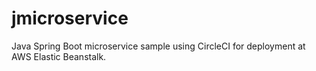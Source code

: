 # jmicroservice

Java Spring Boot microservice sample using CircleCI for deployment at AWS Elastic Beanstalk.